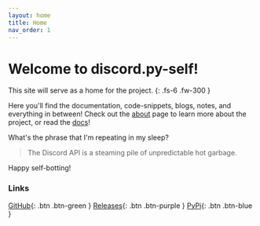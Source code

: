```yaml
---
layout: home
title: Home
nav_order: 1
---
```


# Welcome to discord.py-self!
This site will serve as a home for the project. {: .fs-6 .fw-300 }

Here you'll find the documentation, code-snippets, blogs, notes, and everything in between!
Check out the [about](/about.html) page to learn more about the project, or read the [docs](/docs/)!

What's the phrase that I'm repeating in my sleep? 
> The Discord API is a steaming pile of unpredictable hot garbage.

Happy self-botting! 


### Links
[GitHub](//github.com/dolfies/discord.py-self){: .btn .btn-green }
[Releases](//github.com/dolfies/discord.py-self/releases){: .btn .btn-purple }
[PyPi](//pypi.org/project/discord.py-self){: .btn .btn-blue }
